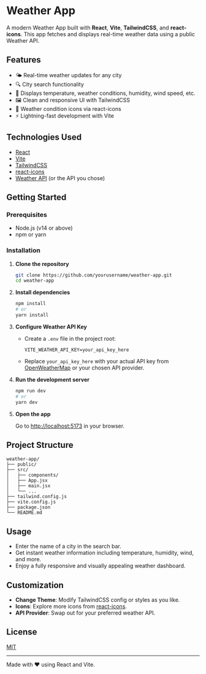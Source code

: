 # Weather App

A modern Weather App built with **React**, **Vite**, **TailwindCSS**, and **react-icons**. This app fetches and displays real-time weather data using a public Weather API.

## Features

- 🌤️ Real-time weather updates for any city
- 🔍 City search functionality
- 📍 Displays temperature, weather conditions, humidity, wind speed, etc.
- 🖼️ Clean and responsive UI with TailwindCSS
- 🎨 Weather condition icons via react-icons
- ⚡️ Lightning-fast development with Vite

## Technologies Used

- [React](https://react.dev/)
- [Vite](https://vitejs.dev/)
- [TailwindCSS](https://tailwindcss.com/)
- [react-icons](https://react-icons.github.io/react-icons/)
- [Weather API](https://openweathermap.org/api) (or the API you chose)

## Getting Started

### Prerequisites

- Node.js (v14 or above)
- npm or yarn

### Installation

1. **Clone the repository**
   ```bash
   git clone https://github.com/yourusername/weather-app.git
   cd weather-app
   ```

2. **Install dependencies**
   ```bash
   npm install
   # or
   yarn install
   ```

3. **Configure Weather API Key**

   - Create a `.env` file in the project root:
     ```
     VITE_WEATHER_API_KEY=your_api_key_here
     ```
   - Replace `your_api_key_here` with your actual API key from [OpenWeatherMap](https://openweathermap.org/api) or your chosen API provider.

4. **Run the development server**
   ```bash
   npm run dev
   # or
   yarn dev
   ```

5. **Open the app**

   Go to [http://localhost:5173](http://localhost:5173) in your browser.

## Project Structure

```
weather-app/
├── public/
├── src/
│   ├── components/
│   ├── App.jsx
│   ├── main.jsx
│   └── ...
├── tailwind.config.js
├── vite.config.js
├── package.json
└── README.md
```

## Usage

- Enter the name of a city in the search bar.
- Get instant weather information including temperature, humidity, wind, and more.
- Enjoy a fully responsive and visually appealing weather dashboard.

## Customization

- **Change Theme**: Modify TailwindCSS config or styles as you like.
- **Icons**: Explore more icons from [react-icons](https://react-icons.github.io/react-icons/).
- **API Provider**: Swap out for your preferred weather API.

## License

[MIT](LICENSE)

---

Made with ❤️ using React and Vite.
